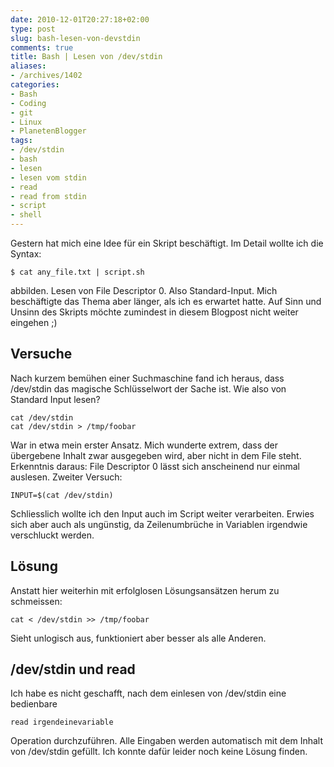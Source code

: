 ```yaml
---
date: 2010-12-01T20:27:18+02:00
type: post
slug: bash-lesen-von-devstdin
comments: true
title: Bash | Lesen von /dev/stdin
aliases:
- /archives/1402
categories:
- Bash
- Coding
- git
- Linux
- PlanetenBlogger
tags:
- /dev/stdin
- bash
- lesen
- lesen vom stdin
- read
- read from stdin
- script
- shell
---
```


Gestern hat mich eine Idee für ein Skript beschäftigt. Im Detail wollte ich die Syntax:

```
$ cat any_file.txt | script.sh
```


abbilden. Lesen von File Descriptor 0. Also Standard-Input. Mich beschäftigte das Thema aber länger, als ich es erwartet hatte. Auf Sinn und Unsinn des Skripts möchte zumindest in diesem Blogpost nicht weiter eingehen ;)


## Versuche


Nach kurzem bemühen einer Suchmaschine fand ich heraus, dass /dev/stdin das magische Schlüsselwort der Sache ist. Wie also von Standard Input lesen?

```
cat /dev/stdin
cat /dev/stdin > /tmp/foobar
```


War in etwa mein erster Ansatz. Mich wunderte extrem, dass der übergebene Inhalt zwar ausgegeben wird, aber nicht in dem File steht. Erkenntnis daraus: File Descriptor 0 lässt sich anscheinend nur einmal auslesen. Zweiter Versuch:

```
INPUT=$(cat /dev/stdin)
```


Schliesslich wollte ich den Input auch im Script weiter verarbeiten. Erwies sich aber auch als ungünstig, da Zeilenumbrüche in Variablen irgendwie verschluckt werden.


## Lösung


Anstatt hier weiterhin mit erfolglosen Lösungsansätzen herum zu schmeissen:
```
cat < /dev/stdin >> /tmp/foobar
```


Sieht unlogisch aus, funktioniert aber besser als alle Anderen.


## /dev/stdin und read


Ich habe es nicht geschafft, nach dem einlesen von /dev/stdin eine bedienbare

```
read irgendeinevariable
```


Operation durchzuführen. Alle Eingaben werden automatisch mit dem Inhalt von /dev/stdin gefüllt. Ich konnte dafür leider noch keine Lösung finden.
